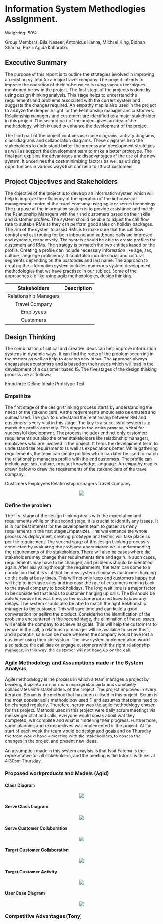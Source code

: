 # Information System Methodlogies Assignment.
Weighting: 50%.

Group Members: Bilal Naseer, Antonious Hanna, Michael King, Bidhan Sharma, Razin Agida Kaharuba.

## Executive Summary 

The purpose of this report is to outline the strategies involved in improving an existing system for a major travel company. The project intends to improve the operation of their in-house calls using various techniques mentioned below in the project. The first stage of the projects is done by using design thinking analysis. This stage helps to understand the requirements and problems associated with the current system and suggests the changes required. An empathy map is also used in the project to analyze the deeper insight for the Relationship manager and customers. Relationship managers and customers are identified as a major stakeholder in this project. 
The second part of the project gives an idea of the methodology, which is used to enhance the development of the project. 

The third part of the project contains use case diagrams, activity diagrams, class diagrams and collaboration diagrams. These diagrams help the stakeholders to understand better the process and development strategies as well as support the development team to make a better prototype. The final part explains the advantages and disadvantages of the use of the new system. It underlines the cost-minimizing factors as well as utilizing opportunities in various ways that can help to attract customers.

## Project Objectives and Stakeholders

The objective of the project is to develop an information system which will help to improve the efficiency of the operation of the in-house call management centre of the travel company using agile or scrum technology. The purpose of the information system is to provide assistance and match the Relationship Managers with their end customers based on their skills and customer profiles. The system should be able to adjust the call flow rate to suitable RMs so they can perform good sales on holiday packages. The aim of the system to assist RMs is to make sure that the call flow control and call routing for both inbound and outbound calls are improved and dynamic, respectively. The system should be able to create profiles for customers and RMs. The strategy is to match the two entities based on the profile. Creating a profile can include necessary information like age, sex, culture, language proficiency. It could also include social and cultural segments depending on the postcodes and last name. The approach to creating the information system includes numerous system development methodologies that we have practised in our subject. Some of the approaches are like using agile methodologies, design thinking.
  
Stakeholders | Description
:-: | :-:
Relationship Managers |
Travel Company |
Employees |
Customers |
  

## Design Thinking
The combination of critical and creative ideas can help improve information systems in dynamic ways. It can find the roots of the problem occurring in the system as well as help to develop new ideas. The approach always encapsulates customers and is based on their needs which will lead in the development of a customer based IS.
The five stages of the design thinking process are as follows;

Empathize 
Define 
Ideate 
Prototype 
Test

### Empathize
The first stage of the design thinking process starts by understanding the needs of the stakeholders. All the requirements should also be enlisted and summarized. The goal to understand the relationship between RM and customers is very vital in this stage. The key to a successful system is to match the profile correctly. This stage in the entire process is vital for successful development. The process includes end not only customers requirements but also the other stakeholders like relationship managers, employees who are involved in the project. It helps the development team to understand the requirements as well as expectations better. While gathering requirements, the team can create profiles which can later be used to match the relationship managers profile with the end customers. The profile can include age, sex, culture, product knowledge, language. An empathy map is drawn below to draw the requirements of the stakeholders of the travel company.

Customers
Employees 
Relationship managers 
Travel Company

<p align="center">
<img src="/models/Customer%20EM.jpg">
</p>


### Define the problem

The first stage of the design thinking deals with the expectation and requirements while on the second stage, it is crucial to identify any issues. It is in our best interest for the development team to gather as many requirements in the first stage(Empathize). This will enhance the whole process as deployment, creating prototype and testing will take place as per the requirement. The second stage of the design thinking process is conducted by evaluating the problems encountered while understanding the requirements of the stakeholders. There will also be cases where the stakeholders may change their requirements time and again. In such cases, requirements may have to be changed, and problems should be identified again.
After analyzing through the requirements, the team can come to a conclusion that it is vital that the new system eliminates customers hanging up the calls at busy times. This will not only keep end customers happy but will help to increase sales and increase the rate of customers coming back to the travel company to book holidays. The long wait time is a major factor to be considered that leads to customer hanging up calls. The IS should be able to reduce the wait time, so the customers do not have to face any delays. The system should also be able to match the right Relationship manager to the customer. This will save time and can build a good conversation for selling the product.
Considering the identification of the problems encountered in the second stage, the elimination of these issues will enable the company to achieve its goals. This will help the customers to remain in the call, a relationship manager will be available to serve them, and a potential sale can be made whereas the company would have lost a customer using their old system. The new system implementation would also reduce the call time or engage customers with the right relationship manager; in this way, the customer will not hang up on the call.


### Agile Methodology and Assumptions made in the System Analysis

Agile methodology is the process in which a team manages a project by breaking it up into smaller more manageable parts and constantly collaborates with stakeholders of the project. The project improves in every iteration. Scrum is the method that has been utilised in this project. Scrum is the most popular agile methodology used [] and assumes that plans need to be changed regularly. Therefore, scrum was the agile methodology chosen for this project. Methods used in this project were daily scrum meetings via messenger chat and calls, everyone would speak about wat they completed, will complete and what is hindering their progress. Furthermore, sprint planning and retrospectives was implemented in the project. At the start of each week the team would be designated goals and on Thursday the team would have a meeting with the stakeholders, to assess the changes in the project and present new ideas.

An assumption made in this system anaylsis is that Israt Fatema is the represntative for all stakeholders, and the meeting is the tutorial with her at 4:30pm Thursday.

### Proposed workproducts and Models (Agid)

#### Class Diagram
<p align="center">
<img src="/models/class_diagram.png">
</p>

#### Serve Class Diagram
<p align="center">
<img src="/models/serve_customers_activity_diagram.png">
</p>

#### Serve Customer Collaboration
<p align="center">
<img src="/models/serve_customer_collaboration_diagramdrawio.png">
</p>

#### Target Customer Collaboration
<p align="center">
<img src="/models/target_customer_collaboration_diagram.png">
</p>

#### Target Customer Activity
<p align="center">
<img src="/models/target_customers_activity_diagram.png">
</p>

#### User Case Diagram

<p align="center">
<img src="/models/usecase_diagram.png">
</p>

### Competitive Advantages (Tony)
